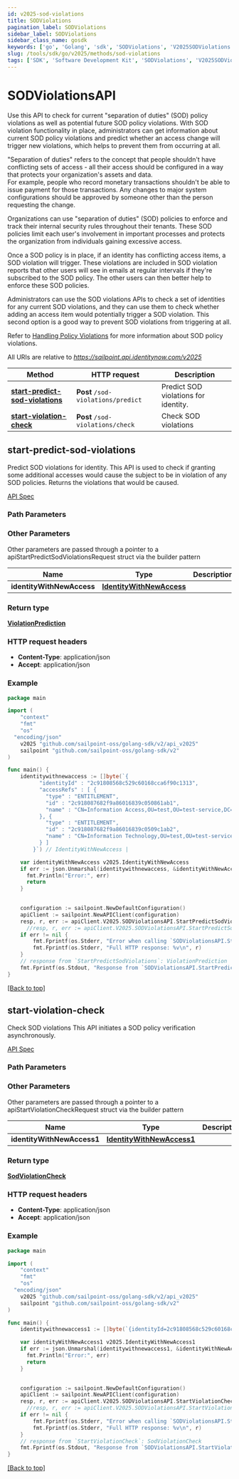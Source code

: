 ```yaml
---
id: v2025-sod-violations
title: SODViolations
pagination_label: SODViolations
sidebar_label: SODViolations
sidebar_class_name: gosdk
keywords: ['go', 'Golang', 'sdk', 'SODViolations', 'V2025SODViolations'] 
slug: /tools/sdk/go/v2025/methods/sod-violations
tags: ['SDK', 'Software Development Kit', 'SODViolations', 'V2025SODViolations']
---
```


# SODViolationsAPI
  Use this API to check for current &quot;separation of duties&quot; (SOD) policy violations as well as potential future SOD policy violations. 
With SOD violation functionality in place, administrators can get information about current SOD policy violations and predict whether an access change will trigger new violations, which helps to prevent them from occurring at all. 

&quot;Separation of duties&quot; refers to the concept that people shouldn&#39;t have conflicting sets of access - all their access should be configured in a way that protects your organization&#39;s assets and data.  
For example, people who record monetary transactions shouldn&#39;t be able to issue payment for those transactions.
Any changes to major system configurations should be approved by someone other than the person requesting the change. 

Organizations can use &quot;separation of duties&quot; (SOD) policies to enforce and track their internal security rules throughout their tenants.
These SOD policies limit each user&#39;s involvement in important processes and protects the organization from individuals gaining excessive access. 

Once a SOD policy is in place, if an identity has conflicting access items, a SOD violation will trigger. 
These violations are included in SOD violation reports that other users will see in emails at regular intervals if they&#39;re subscribed to the SOD policy.
The other users can then better help to enforce these SOD policies.

Administrators can use the SOD violations APIs to check a set of identities for any current SOD violations, and they can use them to check whether adding an access item would potentially trigger a SOD violation. 
This second option is a good way to prevent SOD violations from triggering at all. 

Refer to [Handling Policy Violations](https://documentation.sailpoint.com/saas/help/sod/policy-violations.html) for more information about SOD policy violations. 
 
All URIs are relative to *https://sailpoint.api.identitynow.com/v2025*

Method | HTTP request | Description
------------- | ------------- | -------------
[**start-predict-sod-violations**](#start-predict-sod-violations) | **Post** `/sod-violations/predict` | Predict SOD violations for identity.
[**start-violation-check**](#start-violation-check) | **Post** `/sod-violations/check` | Check SOD violations


## start-predict-sod-violations
Predict SOD violations for identity.
This API is used to check if granting some additional accesses would cause the subject to be in violation of any SOD policies. Returns the violations that would be caused.

[API Spec](https://developer.sailpoint.com/docs/api/v2025/start-predict-sod-violations)

### Path Parameters



### Other Parameters

Other parameters are passed through a pointer to a apiStartPredictSodViolationsRequest struct via the builder pattern


Name | Type | Description  | Notes
------------- | ------------- | ------------- | -------------
 **identityWithNewAccess** | [**IdentityWithNewAccess**](../models/identity-with-new-access) |  | 

### Return type

[**ViolationPrediction**](../models/violation-prediction)

### HTTP request headers

- **Content-Type**: application/json
- **Accept**: application/json

### Example

```go
package main

import (
	"context"
	"fmt"
	"os"
  "encoding/json"
    v2025 "github.com/sailpoint-oss/golang-sdk/v2/api_v2025"
	sailpoint "github.com/sailpoint-oss/golang-sdk/v2"
)

func main() {
    identitywithnewaccess := []byte(`{
          "identityId" : "2c91808568c529c60168cca6f90c1313",
          "accessRefs" : [ {
            "type" : "ENTITLEMENT",
            "id" : "2c918087682f9a86016839c050861ab1",
            "name" : "CN=Information Access,OU=test,OU=test-service,DC=TestAD,DC=local"
          }, {
            "type" : "ENTITLEMENT",
            "id" : "2c918087682f9a86016839c0509c1ab2",
            "name" : "CN=Information Technology,OU=test,OU=test-service,DC=TestAD,DC=local"
          } ]
        }`) // IdentityWithNewAccess | 

    var identityWithNewAccess v2025.IdentityWithNewAccess
    if err := json.Unmarshal(identitywithnewaccess, &identityWithNewAccess); err != nil {
      fmt.Println("Error:", err)
      return
    }
    

    configuration := sailpoint.NewDefaultConfiguration()
    apiClient := sailpoint.NewAPIClient(configuration)
    resp, r, err := apiClient.V2025.SODViolationsAPI.StartPredictSodViolations(context.Background()).IdentityWithNewAccess(identityWithNewAccess).Execute()
	  //resp, r, err := apiClient.V2025.SODViolationsAPI.StartPredictSodViolations(context.Background()).IdentityWithNewAccess(identityWithNewAccess).Execute()
    if err != nil {
	    fmt.Fprintf(os.Stderr, "Error when calling `SODViolationsAPI.StartPredictSodViolations``: %v\n", err)
	    fmt.Fprintf(os.Stderr, "Full HTTP response: %v\n", r)
    }
    // response from `StartPredictSodViolations`: ViolationPrediction
    fmt.Fprintf(os.Stdout, "Response from `SODViolationsAPI.StartPredictSodViolations`: %v\n", resp)
}
```

[[Back to top]](#)

## start-violation-check
Check SOD violations
This API initiates a SOD policy verification asynchronously.

[API Spec](https://developer.sailpoint.com/docs/api/v2025/start-violation-check)

### Path Parameters



### Other Parameters

Other parameters are passed through a pointer to a apiStartViolationCheckRequest struct via the builder pattern


Name | Type | Description  | Notes
------------- | ------------- | ------------- | -------------
 **identityWithNewAccess1** | [**IdentityWithNewAccess1**](../models/identity-with-new-access1) |  | 

### Return type

[**SodViolationCheck**](../models/sod-violation-check)

### HTTP request headers

- **Content-Type**: application/json
- **Accept**: application/json

### Example

```go
package main

import (
	"context"
	"fmt"
	"os"
  "encoding/json"
    v2025 "github.com/sailpoint-oss/golang-sdk/v2/api_v2025"
	sailpoint "github.com/sailpoint-oss/golang-sdk/v2"
)

func main() {
    identitywithnewaccess1 := []byte(`{identityId=2c91808568c529c60168cca6f90c1313, accessRefs=[{type=ENTITLEMENT, id=2c918087682f9a86016839c050861ab1, name=CN=Information Access,OU=test,OU=test-service,DC=TestAD,DC=local}, {type=ENTITLEMENT, id=2c918087682f9a86016839c0509c1ab2, name=CN=Information Technology,OU=test,OU=test-service,DC=TestAD,DC=local}], clientMetadata={additionalProp1=string, additionalProp2=string, additionalProp3=string}}`) // IdentityWithNewAccess1 | 

    var identityWithNewAccess1 v2025.IdentityWithNewAccess1
    if err := json.Unmarshal(identitywithnewaccess1, &identityWithNewAccess1); err != nil {
      fmt.Println("Error:", err)
      return
    }
    

    configuration := sailpoint.NewDefaultConfiguration()
    apiClient := sailpoint.NewAPIClient(configuration)
    resp, r, err := apiClient.V2025.SODViolationsAPI.StartViolationCheck(context.Background()).IdentityWithNewAccess1(identityWithNewAccess1).Execute()
	  //resp, r, err := apiClient.V2025.SODViolationsAPI.StartViolationCheck(context.Background()).IdentityWithNewAccess1(identityWithNewAccess1).Execute()
    if err != nil {
	    fmt.Fprintf(os.Stderr, "Error when calling `SODViolationsAPI.StartViolationCheck``: %v\n", err)
	    fmt.Fprintf(os.Stderr, "Full HTTP response: %v\n", r)
    }
    // response from `StartViolationCheck`: SodViolationCheck
    fmt.Fprintf(os.Stdout, "Response from `SODViolationsAPI.StartViolationCheck`: %v\n", resp)
}
```

[[Back to top]](#)

